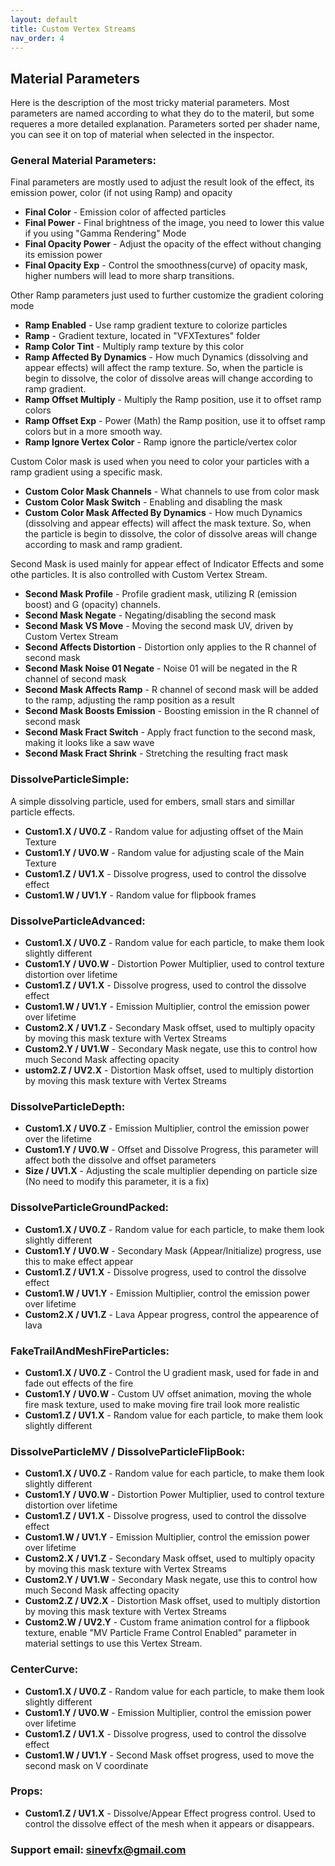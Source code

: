 ```yaml
---
layout: default
title: Custom Vertex Streams
nav_order: 4
---
```


## Material Parameters

Here is the description of the most tricky material parameters. Most parameters are named according to what they do to the materil, but some requeres a more detailed explanation. Parameters sorted per shader name, you can see it on top of material when selected in the inspector.

### General Material Parameters:

Final parameters are mostly used to adjust the result look of the effect, its emission power, color (if not using Ramp) and opacity

* **Final Color** - Emission color of affected particles
* **Final Power** - Final brightness of the image, you need to lower this value if you using "Gamma Rendering" Mode
* **Final Opacity Power** - Adjust the opacity of the effect without changing its emission power
* **Final Opacity Exp** - Control the smoothness(curve) of opacity mask, higher numbers will lead to more sharp transitions.

Other Ramp parameters just used to further customize the gradient coloring mode

* **Ramp Enabled** - Use ramp gradient texture to colorize particles
* **Ramp** - Gradient texture, located in "VFXTextures" folder
* **Ramp Color Tint** - Multiply ramp texture by this color
* **Ramp Affected By Dynamics** - How much Dynamics (dissolving and appear effects) will affect the ramp texture. So, when the particle is begin to dissolve, the color of dissolve areas will change according to ramp gradient.
* **Ramp Offset Multiply** - Multiply the Ramp position, use it to offset ramp colors
* **Ramp Offset Exp** - Power (Math) the Ramp position, use it to offset ramp colors but in a more smooth way.
* **Ramp Ignore Vertex Color** - Ramp ignore the particle/vertex color

Custom Color mask is used when you need to color your particles with a ramp gradient using a specific mask.

* **Custom Color Mask Channels** - What channels to use from color mask
* **Custom Color Mask Switch** - Enabling and disabling the mask
* **Custom Color Mask Affected By Dynamics** - How much Dynamics (dissolving and appear effects) will affect the mask texture. So, when the particle is begin to dissolve, the color of dissolve areas will change according to mask and ramp gradient.

Second Mask is used mainly for appear effect of Indicator Effects and some othe particles. It is also controlled with Custom Vertex Stream.

* **Second Mask Profile** - Profile gradient mask, utilizing R (emission boost) and G (opacity) channels.
* **Second Mask Negate** - Negating/disabling the second mask
* **Second Mask VS Move** - Moving the second mask UV, driven by Custom Vertex Stream
* **Second Affects Distortion** - Distortion only applies to the R channel of second mask
* **Second Mask Noise 01 Negate** - Noise 01 will be negated in the R channel of second mask
* **Second Mask Affects Ramp** - R channel of second mask will be added to the ramp, adjusting the ramp position as a result
* **Second Mask Boosts Emission** - Boosting emission in the R channel of second mask
* **Second Mask Fract Switch** - Apply fract function to the second mask, making it looks like a saw wave
* **Second Mask Fract Shrink** - Stretching the resulting fract mask

### DissolveParticleSimple:

A simple dissolving particle, used for embers, small stars and simillar particle effects.

* **Custom1.X / UV0.Z** - Random value for adjusting offset of the Main Texture
* **Custom1.Y / UV0.W** - Random value for adjusting scale of the Main Texture
* **Custom1.Z / UV1.X** - Dissolve progress, used to control the dissolve effect
* **Custom1.W / UV1.Y** - Random value for flipbook frames

### DissolveParticleAdvanced:

* **Custom1.X / UV0.Z** - Random value for each particle, to make them look slightly different
* **Custom1.Y / UV0.W** - Distortion Power Multiplier, used to control texture distortion over lifetime
* **Custom1.Z / UV1.X** - Dissolve progress, used to control the dissolve effect
* **Custom1.W / UV1.Y** - Emission Multiplier, control the emission power over lifetime
* **Custom2.X / UV1.Z** - Secondary Mask offset, used to multiply opacity by moving this mask texture with Vertex Streams
* **Custom2.Y / UV1.W** - Secondary Mask negate, use this to control how much Second Mask affecting opacity
* **ustom2.Z / UV2.X** - Distortion Mask offset, used to multiply distortion by moving this mask texture with Vertex Streams

### DissolveParticleDepth:

* **Custom1.X / UV0.Z** - Emission Multiplier, control the emission power over the lifetime
* **Custom1.Y / UV0.W** - Offset and Dissolve Progress, this parameter will affect both the dissolve and offset parameters
* **Size / UV1.X** - Adjusting the scale multiplier depending on particle size (No need to modify this parameter, it is a fix)

### DissolveParticleGroundPacked:

* **Custom1.X / UV0.Z** - Random value for each particle, to make them look slightly different
* **Custom1.Y / UV0.W** - Secondary Mask (Appear/Initialize) progress, use this to make effect appear
* **Custom1.Z / UV1.X** - Dissolve progress, used to control the dissolve effect
* **Custom1.W / UV1.Y** - Emission Multiplier, control the emission power over lifetime
* **Custom2.X / UV1.Z** - Lava Appear progress, control the appearence of lava

### FakeTrailAndMeshFireParticles:

* **Custom1.X / UV0.Z** - Control the U gradient mask, used for fade in and fade out effects of the fire
* **Custom1.Y / UV0.W** - Custom UV offset animation, moving the whole fire mask texture, used to make moving fire trail look more realistic
* **Custom1.Z / UV1.X** - Random value for each particle, to make them look slightly different

### DissolveParticleMV / DissolveParticleFlipBook:

* **Custom1.X / UV0.Z** - Random value for each particle, to make them look slightly different
* **Custom1.Y / UV0.W** - Distortion Power Multiplier, used to control texture distortion over lifetime
* **Custom1.Z / UV1.X** - Dissolve progress, used to control the dissolve effect
* **Custom1.W / UV1.Y** - Emission Multiplier, control the emission power over lifetime
* **Custom2.X / UV1.Z** - Secondary Mask offset, used to multiply opacity by moving this mask texture with Vertex Streams
* **Custom2.Y / UV1.W** - Secondary Mask negate, use this to control how much Second Mask affecting opacity
* **Custom2.Z / UV2.X** - Distortion Mask offset, used to multiply distortion by moving this mask texture with Vertex Streams
* **Custom2.W / UV2.Y** - Custom frame animation control for a flipbook texture, enable "MV Particle Frame Control Enabled" parameter in material settings to use this Vertex Stream.

### CenterCurve:

* **Custom1.X / UV0.Z** - Random value for each particle, to make them look slightly different
* **Custom1.Y / UV0.W** - Emission Multiplier, control the emission power over lifetime
* **Custom1.Z / UV1.X** - Dissolve progress, used to control the dissolve effect
* **Custom1.W / UV1.Y** - Second Mask offset progress, used to move the second mask on V coordinate

### Props:

* **Custom1.Z / UV1.X** - Dissolve/Appear Effect progress control. Used to control the dissolve effect of the mesh when it appears or disappears.



### Support email: sinevfx@gmail.com
